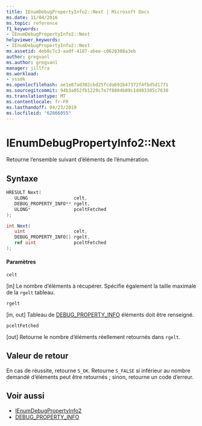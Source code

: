 ```yaml
---
title: IEnumDebugPropertyInfo2::Next | Microsoft Docs
ms.date: 11/04/2016
ms.topic: reference
f1_keywords:
- IEnumDebugPropertyInfo2::Next
helpviewer_keywords:
- IEnumDebugPropertyInfo2::Next
ms.assetid: 4eb8c7c3-aadf-4187-abee-c0620308a3eb
author: gregvanl
ms.author: gregvanl
manager: jillfra
ms.workload:
- vssdk
ms.openlocfilehash: ae1e87ad302cbd25fcda691b47372f4fbd5d1771
ms.sourcegitcommit: 94b3a052fb1229c7e7f8804b09c1d403385c7630
ms.translationtype: MT
ms.contentlocale: fr-FR
ms.lasthandoff: 04/23/2019
ms.locfileid: "62866055"
---
```

# <a name="ienumdebugpropertyinfo2next"></a>IEnumDebugPropertyInfo2::Next
Retourne l’ensemble suivant d’éléments de l’énumération.

## <a name="syntax"></a>Syntaxe

```cpp
HRESULT Next(
   ULONG                 celt,
   DEBUG_PROPERTY_INFO** rgelt,
   ULONG*                pceltFetched
);
```

```csharp
int Next(
   uint                  celt,
   DEBUG_PROPERTY_INFO[] rgelt,
   ref uint              pceltFetched
);
```

#### <a name="parameters"></a>Paramètres
 `celt`

 [in] Le nombre d’éléments à récupérer. Spécifie également la taille maximale de la `rgelt` tableau.

 `rgelt`

 [in, out] Tableau de [DEBUG_PROPERTY_INFO](../../../extensibility/debugger/reference/debug-property-info.md) éléments doit être renseigné.

 `pceltFetched`

 [out] Retourne le nombre d’éléments réellement retournés dans `rgelt`.

## <a name="return-value"></a>Valeur de retour
 En cas de réussite, retourne `S_OK`. Retourne `S_FALSE` si inférieur au nombre demandé d’éléments peut être retournés ; sinon, retourne un code d’erreur.

## <a name="see-also"></a>Voir aussi
- [IEnumDebugPropertyInfo2](../../../extensibility/debugger/reference/ienumdebugpropertyinfo2.md)
- [DEBUG_PROPERTY_INFO](../../../extensibility/debugger/reference/debug-property-info.md)